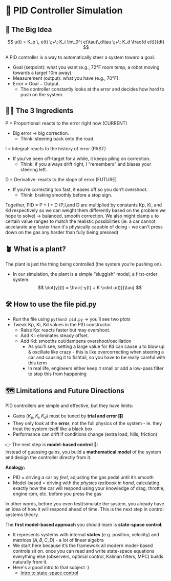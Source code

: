 # 🤖 PID Controller Simulation

## 🧠 The Big Idea
$$
u(t) = K_p \, e(t) \;+\; K_i \int_0^t e(\tau)\,d\tau \;+\; K_d \frac{d e(t)}{dt}
$$

A PID controller is a way to automatically steer a system toward a goal.
- Goal (setpoint): what you want (e.g., 72°F room temp, a robot moving towards a target 10m away).
- Measurement (output): what you have (e.g., 70°F).
- Error = Goal − Output.
    - The controller constantly looks at the error and decides how hard to push on the system.

## 🧑‍🍳 The 3 Ingredients
P = Proportional: reacts to the error right now (CURRENT)
- Big error → big correction.
    - Think: steering back onto the road.

I = Integral: reacts to the history of error (PAST)
- If you’ve been off-target for a while, it keeps piling on correction.
    - Think: if you always drift right, I “remembers” and biases your steering left.

D = Derivative: reacts to the slope of error (FUTURE)
- If you’re correcting too fast, it eases off so you don’t overshoot.
    - Think: braking smoothly before a stop sign.

Together, PID = P + I + D (P,I,and D are multiplied by constants Kp, Ki, and Kd respectively so we can weight them differently based on the problem we hope to solve) → balanced, smooth correction. We also might clamp u to certain value ranges to match the realistic possibilities (ie. a car cannot accelarate any faster than it's physically capable of doing - we can't press down on the gas any harder than fully being pressed)

## 🪴 What is a plant? 
The plant is just the thing being controlled (the system you’re pushing on).
- In our simulation, the plant is a simple “sluggish” model, a first-order system:
$$
\dot{y}(t) = \frac{-y(t) + K \cdot u(t)}{\tau}
$$

## 🛠️ How to use the file pid.py
* Run the file using `python3 pid.py` → you’ll see two plots
* Tweak Kp, Ki, Kd values in the PID constructor.
    - Raise Kp: reacts faster but may overshoot.
    - Add Ki: eliminates steady offset.
    - Add Kd: smooths out/dampens overshoot/oscillation
        - As you'll see, setting a large value for Kd can cause u to blow up & oscillate like crazy - this is like overcorrecting when steering a car and causing it to fishtail, so you have to be really careful with this term
        - In real life, engineers either keep it small or add a low-pass filter to stop this from happening

## 🗺️ Limitations and Future Directions
PID controllers are simple and effective, but they have limits:

- Gains ($K_p, K_i, K_d$) must be tuned by **trial and error** 🎛️  
- They only look at the **error**, not the full physics of the system - ie. they treat the system itself like a black box
- Performance can drift if conditions change (extra load, hills, friction)

👉 The next step is **model-based control** 📐:  
Instead of guessing gains, you build a **mathematical model** of the system and design the controller directly from it.

**Analogy:**  
- PID = driving a car by *feel*, adjusting the gas pedal until it’s smooth
- Model-based = driving with the *physics textbook in hand*, calculating exactly how the car will respond using your knowledge of drag, throttle, engine rpm, etc. before you press the gas

In other words, before you even test/simulate the system, you already have an idea of how it will respond ahead of time. This is the next step in control systems theory. 

The **first model-based approach** you should learn is **state-space control**:  
- It represents systems with internal **states** (e.g. position, velocity) and matrices $(A, B, C, D)$ - a lot of linear algebra
- We start here because it’s the framework all modern model-based controls sit on. once you can read and write state-space equations everything else (observers, optimal control, Kalman filters, MPC) builds naturally from it.
- Here's a good intro to that subject :)
    - [Intro to state-space control](https://docs.wpilib.org/en/stable/docs/software/advanced-controls/state-space/state-space-intro.html)
